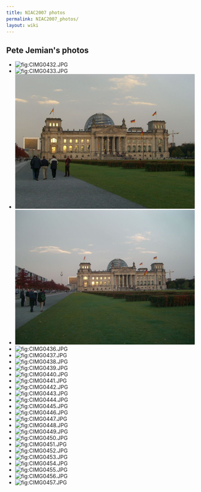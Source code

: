 ```yaml
---
title: NIAC2007 photos
permalink: NIAC2007_photos/
layout: wiki
---
```


Pete Jemian's photos
--------------------

-   ![](CIMG0432.JPG "fig:CIMG0432.JPG")
-   ![](CIMG0433.JPG "fig:CIMG0433.JPG")
-   ![](CIMG0434.JPG "fig:CIMG0434.JPG")
-   ![](CIMG0435.JPG "fig:CIMG0435.JPG")
-   ![](CIMG0436.JPG "fig:CIMG0436.JPG")
-   ![](CIMG0437.JPG "fig:CIMG0437.JPG")
-   ![](CIMG0438.JPG "fig:CIMG0438.JPG")
-   ![](CIMG0439.JPG "fig:CIMG0439.JPG")
-   ![](CIMG0440.JPG "fig:CIMG0440.JPG")
-   ![](CIMG0441.JPG "fig:CIMG0441.JPG")
-   ![](CIMG0442.JPG "fig:CIMG0442.JPG")
-   ![](CIMG0443.JPG "fig:CIMG0443.JPG")
-   ![](CIMG0444.JPG "fig:CIMG0444.JPG")
-   ![](CIMG0445.JPG "fig:CIMG0445.JPG")
-   ![](CIMG0446.JPG "fig:CIMG0446.JPG")
-   ![](CIMG0447.JPG "fig:CIMG0447.JPG")
-   ![](CIMG0448.JPG "fig:CIMG0448.JPG")
-   ![](CIMG0449.JPG "fig:CIMG0449.JPG")
-   ![](CIMG0450.JPG "fig:CIMG0450.JPG")
-   ![](CIMG0451.JPG "fig:CIMG0451.JPG")
-   ![](CIMG0452.JPG "fig:CIMG0452.JPG")
-   ![](CIMG0453.JPG "fig:CIMG0453.JPG")
-   ![](CIMG0454.JPG "fig:CIMG0454.JPG")
-   ![](CIMG0455.JPG "fig:CIMG0455.JPG")
-   ![](CIMG0456.JPG "fig:CIMG0456.JPG")
-   ![](CIMG0457.JPG "fig:CIMG0457.JPG")

